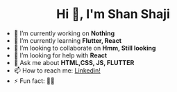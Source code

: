 <h1 align="center">Hi 👋, I'm Shan Shaji</h1>

- 🔭 I’m currently working on **Nothing**
- 🌱 I’m currently learning **Flutter, React**
- 👯 I’m looking to collaborate on **Hmm, Still looking**
- 🤔 I’m looking for help with **React**
- 💬 Ask me about **HTML,CSS, JS, FLUTTER**
- 📫 How to reach me: [Linkedin!](https://www.linkedin.com/in/shan--shaji/)
- ⚡ Fun fact: 🤷‍♂️



